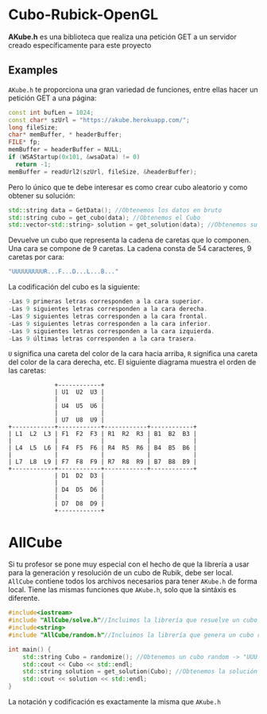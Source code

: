 # Cubo-Rubick-OpenGL

**AKube.h** es una biblioteca que realiza una petición GET a un servidor creado específicamente para este proyecto

## Examples
`AKube.h` te proporciona una gran variedad de funciones, entre ellas hacer un petición GET a una página:
```c++
const int bufLen = 1024;
const char* szUrl = "https://akube.herokuapp.com/";
long fileSize;
char* memBuffer, * headerBuffer;
FILE* fp;
memBuffer = headerBuffer = NULL;
if (WSAStartup(0x101, &wsaData) != 0)
  return -1;
memBuffer = readUrl2(szUrl, fileSize, &headerBuffer);
```
Pero lo único que te debe interesar es como crear cubo aleatorio y como obtener su solución:
```c++
std::string data = GetData(); //Obtenemos los datos en bruto
std::string cubo = get_cubo(data); //Obtenemos el Cubo
std::vector<std::string> solution = get_solution(data); //Obtenemos su solución
```
Devuelve un cubo que representa la cadena de caretas que lo componen. Una cara se compone de 9 caretas.
La cadena consta de 54 caracteres, 9 caretas por cara:

```javascript
"UUUUUUUUUR...F...D...L...B..."
```
La codificación del cubo es la siguiente:
```javascript
-Las 9 primeras letras corresponden a la cara superior.
-Las 9 siguientes letras corresponden a la cara derecha.
-Las 9 siguientes letras corresponden a la cara frontal.
-Las 9 siguientes letras corresponden a la cara inferior.
-Las 9 siguientes letras corresponden a la cara izquierda.
-Las 9 últimas letras corresponden a la cara trasera.
```
`U` significa una careta del color de la cara hacia arriba, `R` significa una careta del color de la cara derecha, etc.
El siguiente diagrama muestra el orden de las caretas:

```
             +------------+
             | U1  U2  U3 |
             |            |
             | U4  U5  U6 |
             |            |
             | U7  U8  U9 |
+------------+------------+------------+------------+
| L1  L2  L3 | F1  F2  F3 | R1  R2  R3 | B1  B2  B3 |
|            |            |            |            |
| L4  L5  L6 | F4  F5  F6 | R4  R5  R6 | B4  B5  B6 |
|            |            |            |            |
| L7  L8  L9 | F7  F8  F9 | R7  R8  R9 | B7  B8  B9 |
+------------+------------+------------+------------+
             | D1  D2  D3 |
             |            |
             | D4  D5  D6 |
             |            |
             | D7  D8  D9 |
             +------------+
```

# AllCube
Si tu profesor se pone muy especial con el hecho de que la librería a usar para la generación y resolución de un cubo de Rubik, debe ser local. `AllCube` contiene todos los archivos necesarios para tener `AKube.h` de forma local. Tiene las mismas funciones que `AKube.h`, solo que la sintáxis es diferente.
```c++
#include<iostream>
#include "AllCube/solve.h"//Incluimos la librería que resuelve un cubo
#include<string>
#include "AllCube/random.h"//Incluimos la librería que genera un cubo random

int main() {
	std::string Cubo = randomize(); //Obtenemos un cubo random -> "UUU...R...F..D..L..B.."
	std::cout << Cubo << std::endl; 
	std::string solution = get_solution(Cubo); //Obtenemos la solución de un cubo dado -> ["F","R2",..,"B'"]
	std::cout << solution << std::endl;
}
```
La notación y codificación es exactamente la misma que `AKube.h`
